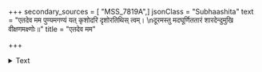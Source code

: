 +++
secondary_sources = [ "MSS_7819A",]
jsonClass = "Subhaashita"
text = "एतदेव मम पुण्यमगण्यं यत् कृशोदरि दृशोरतिथिस् त्वम्।  \nदूरमस्तु मदघूर्णिततारं शारदेन्दुमुखि वीक्षणमक्ष्णोः॥"
title = "एतदेव मम"

+++

<details><summary>Text</summary>

एतदेव मम पुण्यमगण्यं यत् कृशोदरि दृशोरतिथिस् त्वम्।  
दूरमस्तु मदघूर्णिततारं शारदेन्दुमुखि वीक्षणमक्ष्णोः॥
</details>
